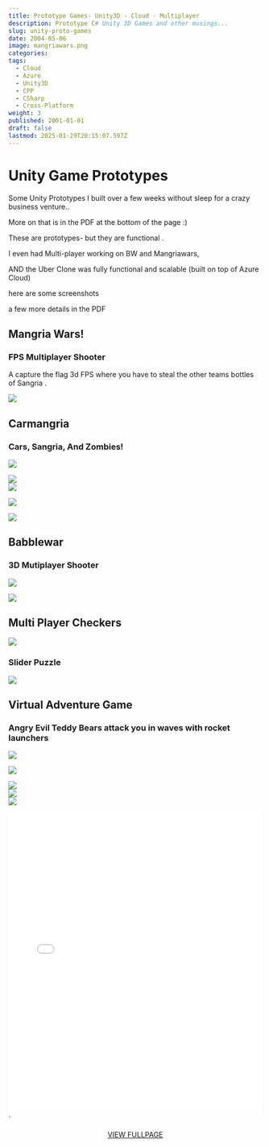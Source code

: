 ```yaml
---
title: Prototype Games- Unity3D - Cloud - Multiplayer
description: Prototype C# Unity 3D Games and other musings...
slug: unity-proto-games
date: 2004-05-06
image: mangriawars.png
categories: 
tags:
  - Cloud
  - Azure
  - Unity3D
  - CPP
  - CSharp
  - Cross-Platform
weight: 3
published: 2001-01-01
draft: false
lastmod: 2025-01-29T20:15:07.597Z
---
```

# Unity Game Prototypes

Some Unity Prototypes I built over a few weeks without sleep for a crazy business venture..

More on that is in the PDF at the bottom of the page :)

These are prototypes- but they are functional .

I even had Multi-player working on BW and Mangriawars,

AND the Uber Clone was fully functional and scalable (built on top of  Azure Cloud)

here are some screenshots

a few more details in the PDF

## Mangria Wars!

### FPS Multiplayer Shooter

A capture the flag 3d FPS where you have to steal the other teams bottles of Sangria .

![](/post/unity3d/unity-proto-games/mangriawars.png)

## Carmangria

### Cars, Sangria, And Zombies!

![](/post/unity3d/unity-proto-games/carmangria.png)

![](/post/unity3d/unity-proto-games/carmangria2.png)\
![](/post/unity3d/unity-proto-games/carmangria3.png)

![](/post/unity3d/unity-proto-games/carmangria4.png)

![](/post/unity3d/unity-proto-games/carmangria5.png)

## Babblewar

### 3D Mutiplayer Shooter

![](/post/unity3d/unity-proto-games/bw1.png)

![](/post/unity3d/unity-proto-games/bw2.png)

## Multi Player Checkers

![](/post/unity3d/unity-proto-games/bcheckers.png)

### Slider Puzzle

![](/post/unity3d/unity-proto-games/mangriaslider.png)

## Virtual Adventure Game

### Angry Evil Teddy Bears attack you in waves with rocket launchers

![](/post/unity3d/unity-proto-games/vadam5.png)

![](/post/unity3d/unity-proto-games/vadam.png)

![](/post/unity3d/unity-proto-games/vadam2.png)\
![](/post/unity3d/unity-proto-games/vadam3.png)\
![](/post/unity3d/unity-proto-games/vadam4.png)

<!--

<embed src="https://brianbraatz.com/portfolio/Brian%20Braatz%20Unity%203D%20Profile.pdf" type="application/pdf" width="100%" height="600px">`
<div style="text-align: center;"> 
<a href="https://brianbraatz.com/portfolio/Brian%20Braatz%20Unity%203D%20Profile.pdf" style="text-align:center; text-decoration: underline">VIEW FULLPAGE</a><br>

</div>
-->

<embed src="bbunity.pdf" type="application/pdf" width="100%" height="600px">\`

<div style="text-align: center;"> 
<a href="bbunity.pdf" style="text-align:center; text-decoration: underline">VIEW FULLPAGE</a><br>

</div>

<!--
C++ version [HERE](post/cpp/effective-cpp/index.md) 
<a href="https://www.amazon.com/Effective-Covers-Content-Update-Program/dp/0672337878/" style="text-align:center; text-decoration: underline">Effective C++ Amazon Link</a>
-->
